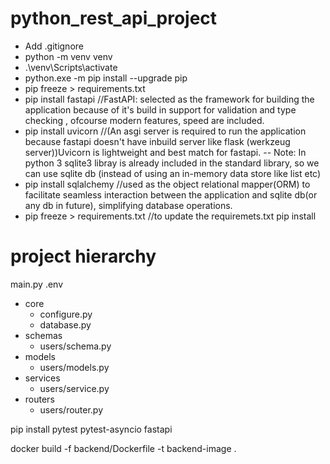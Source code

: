 # python_rest_api_project

- Add .gitignore
- python -m venv venv
- .\venv\Scripts\activate
- python.exe -m pip install --upgrade pip
- pip freeze > requirements.txt
- pip install fastapi //FastAPI: selected as the framework for building the application because of it's build in support for validation and type checking , ofcourse modern features, speed are included.
- pip install uvicorn //(An asgi server is required to run the application because fastapi doesn't have inbuild server like flask (werkzeug server))Uvicorn is lightweight and best match for fastapi.
  -- Note: In python 3 sqlite3 libray is already included in the standard library, so we can use sqlite db (instead of using an in-memory data store like list etc)
- pip install sqlalchemy //used as the object relational mapper(ORM) to facilitate seamless interaction between the application and sqlite db(or any db in future), simplifying database operations.
- pip freeze > requirements.txt //to update the requiremets.txt
  pip install

# project hierarchy

main.py
.env

- core
  - configure.py
  - database.py
- schemas
  - users/schema.py
- models
  - users/models.py
- services
  - users/service.py
- routers
  - users/router.py

pip install pytest pytest-asyncio fastapi

docker build -f backend/Dockerfile -t backend-image .

<!-- #let's add some REst api for user
# data = []
# class User(BaseModel):
#     name: str
#     age: int

# @app.get("/users/")
# def get_all_users():
#     return {"data": data}
# @app.post("/users/")
# def add_user(user: User):
#     new_user = user.dict()
#     data.append(new_user)
#     return {"message": "User added", "data": new_user}
# @app.get("/users/{id}")
# def get_user(id: int):
#     if id<len(data):
#         return {"data":data[id]}
#     return {"message": "user not found"}
# @app.put("/users/{id}")
# def update_user(id: int, user:User):
#     if id<len(data):
#         data[id] = user.dict()
#         return {"message": "Updated", "data": data[id]}
#     return {"error": "user not found"}
# @app.delete("/users/{id}")
# def delete_user(id: int):
#     if id<len(data):
#         deleted_user= data.pop(id)
#         return {"message:": "deleted", "data":deleted_user}
#     return {"error": "user not found"}

import sqlite3
#connection to db
conn = sqlite3.connect('example.db')
cursor = conn.cursor()
#create table
cursor.execute(CREATE TABLE IF NOT EXISTS users (id INTEGER PRIMARY KEY AUTOINCREMENT,name TEXT NOT NULL, age INTEGER))
#insert: add new user
cursor.execute('INSERT INTO users (name, age) VALUES (?,?)',('jack', 23))
#read: Retrieve data
cursor.execute('SELECT \* FROM users')
users = cursor.fetchall()
print(users)
#update: update a user's age
cursor.execute('UPDATE users SET age = ? WHERE name = ?', (26, 'jack'))
#Delete: Remove a user
cursor.execute('DELETE FROM users WHERE name=?',('jack',))
#commit the changes and close the connection
conn.commit()
conn.close()
-->
